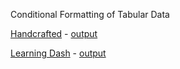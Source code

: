 Conditional Formatting of Tabular Data


[Handcrafted](rud_html_format.py) - [output](html_format_20200131.PNG)

[Learning Dash](dash_csco.py) - [output](dash_table_20200131.PNG)
